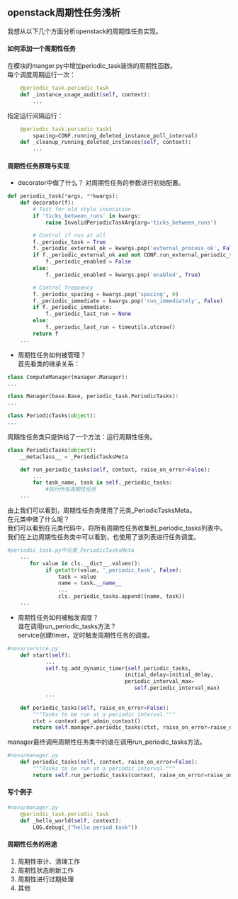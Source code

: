 openstack周期性任务浅析
------
我想从以下几个方面分析openstack的周期性任务实现。  
####  如何添加一个周期性任务  
在模块的manger.py中增加periodic_task装饰的周期性函数。  
每个调度周期运行一次：
```python
    @periodic_task.periodic_task
    def _instance_usage_audit(self, context):
        ...
```
指定运行间隔运行：
```python
    @periodic_task.periodic_task(
        spacing=CONF.running_deleted_instance_poll_interval)
    def _cleanup_running_deleted_instances(self, context):
        ...
```
####  周期性任务原理与实现  
+ decorator中做了什么？
对周期性任务的参数进行初始配置。
```python
def periodic_task(*args, **kwargs):
    def decorator(f):
        # Test for old style invocation
        if 'ticks_between_runs' in kwargs:
            raise InvalidPeriodicTaskArg(arg='ticks_between_runs')

        # Control if run at all
        f._periodic_task = True
        f._periodic_external_ok = kwargs.pop('external_process_ok', False)
        if f._periodic_external_ok and not CONF.run_external_periodic_tasks:
            f._periodic_enabled = False
        else:
            f._periodic_enabled = kwargs.pop('enabled', True)

        # Control frequency
        f._periodic_spacing = kwargs.pop('spacing', 0)
        f._periodic_immediate = kwargs.pop('run_immediately', False)
        if f._periodic_immediate:
            f._periodic_last_run = None
        else:
            f._periodic_last_run = timeutils.utcnow()
        return f
    ...
```
+ 周期性任务如何被管理？  
首先看类的继承关系：
```python
class ComputeManager(manager.Manager):
...

class Manager(base.Base, periodic_task.PeriodicTasks):
...

class PeriodicTasks(object):
...
```
周期性任务类只提供给了一个方法：运行周期性任务。
```python
class PeriodicTasks(object):
    __metaclass__ = _PeriodicTasksMeta

    def run_periodic_tasks(self, context, raise_on_error=False):
        ...
        for task_name, task in self._periodic_tasks:
            #执行所有周期性任务
    ...
```
由上我们可以看到，周期性任务类使用了元类_PeriodicTasksMeta。    
在元类中做了什么呢？    
我们可以看到在元类代码中，将所有周期性任务收集到_periodic_tasks列表中。  
我们在上边周期性任务类中可以看到，也使用了该列表进行任务调度。  
```python
#periodic_task.py中元类_PeriodicTasksMeta
    ...
       for value in cls.__dict__.values():
            if getattr(value, '_periodic_task', False):
                task = value
                name = task.__name__
                ...
                cls._periodic_tasks.append((name, task))
    ...
```
+ 周期性任务如何被触发调度？  
谁在调用run_periodic_tasks方法？  
service创建timer，定时触发周期性任务的调度。  
```python
#nova/service.py
    def start(self):
            ...
            self.tg.add_dynamic_timer(self.periodic_tasks,
                                     initial_delay=initial_delay,
                                     periodic_interval_max=
                                        self.periodic_interval_max)
            ...
            
    def periodic_tasks(self, raise_on_error=False):
        """Tasks to be run at a periodic interval."""
        ctxt = context.get_admin_context()
        return self.manager.periodic_tasks(ctxt, raise_on_error=raise_on_error)            
```
manager最终调用周期性任务类中的谁在调用run_periodic_tasks方法。   
```python
#nova/manager.py
    def periodic_tasks(self, context, raise_on_error=False):
        """Tasks to be run at a periodic interval."""
        return self.run_periodic_tasks(context, raise_on_error=raise_on_error)
```
#### 写个例子
```python
#nova/manager.py
    @periodic_task.periodic_task
    def _hello_world(self, context):
        LOG.debug(_("hello period task"))
```
#### 周期性任务的用途
1. 周期性审计、清理工作  
2. 周期性状态刷新工作  
3. 周期性进行过期处理  
4. 其他
